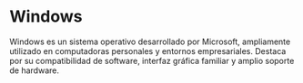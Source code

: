 # Windows
Windows es un sistema operativo desarrollado por Microsoft, ampliamente utilizado en computadoras personales y entornos empresariales. 
Destaca por su compatibilidad de software, interfaz gráfica familiar y amplio soporte de hardware.
